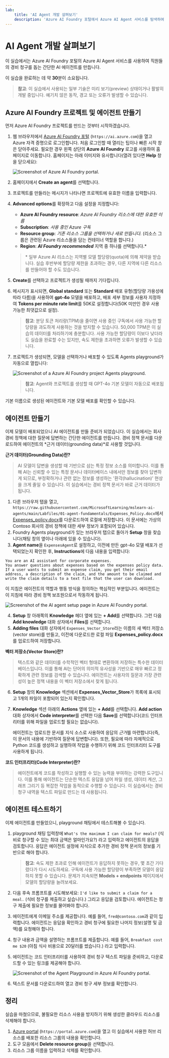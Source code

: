 ```yaml
---
lab:
    title: 'AI Agent 개발 살펴보기'
    description: 'Azure AI Foundry 포털에서 Azure AI Agent 서비스를 탐색하여 AI 에이전트 개발의 첫걸음을 내딛습니다.'
---
```


# AI Agent 개발 살펴보기

이 실습에서는 Azure AI Foundry 포털의 Azure AI Agent 서비스를 사용하여 직원들의 경비 청구를 돕는 간단한 AI 에이전트를 만듭니다.

이 실습을 완료하는 데 약 **30**분이 소요됩니다.

> **참고**: 이 실습에서 사용되는 일부 기술은 미리 보기(preview) 상태이거나 활발히 개발 중입니다. 예기치 않은 동작, 경고 또는 오류가 발생할 수 있습니다.

## Azure AI Foundry 프로젝트 및 에이전트 만들기

먼저 Azure AI Foundry 프로젝트를 만드는 것부터 시작하겠습니다.

1.  웹 브라우저에서 [Azure AI Foundry 포털](https://ai.azure.com) (`https://ai.azure.com`)을 열고 Azure 자격 증명으로 로그인합니다. 처음 로그인할 때 열리는 팁이나 빠른 시작 창은 닫아주세요. 필요한 경우 왼쪽 상단의 **Azure AI Foundry** 로고를 사용하여 홈페이지로 이동합니다. 홈페이지는 아래 이미지와 유사합니다(열려 있다면 **Help** 창을 닫으세요):

    ![Screenshot of Azure AI Foundry portal.](./Media/ai-foundry-home.png)

1.  홈페이지에서 **Create an agent**를 선택합니다.
2.  프로젝트를 만들라는 메시지가 나타나면 프로젝트에 유효한 이름을 입력합니다.
3.  **Advanced options**를 확장하고 다음 설정을 지정합니다:
    -   **Azure AI Foundry resource**: *Azure AI Foundry 리소스에 대한 유효한 이름*
    -   **Subscription**: *사용 중인 Azure 구독*
    -   **Resource group**: *기존 리소스 그룹을 선택하거나 새로 만듭니다.* (리소스 그룹은 관련된 Azure 리소스들을 담는 컨테이너 역할을 합니다.)
    -   **Region**: ***AI Foundry recommended*** 지역 중 하나를 선택합니다.*

    > \* 일부 Azure AI 리소스는 지역별 모델 할당량(quota)에 의해 제약을 받습니다. 실습 후반부에 할당량 제한을 초과하는 경우, 다른 지역에 다른 리소스를 만들어야 할 수도 있습니다.

1.  **Create**를 선택하고 프로젝트가 생성될 때까지 기다립니다.
1.  메시지가 표시되면, **Global standard** 또는 **Standard** 배포 유형(할당량 가용성에 따라 다름)을 사용하여 **gpt-4o** 모델을 배포하고, 배포 세부 정보를 사용자 지정하여 **Tokens per minute rate limit**를 50K로 설정합니다(50K 미만인 경우 사용 가능한 최댓값으로 설정).

    > **참고**: 분당 토큰 처리량(TPM)을 줄이면 사용 중인 구독에서 사용 가능한 할당량을 과도하게 사용하는 것을 방지할 수 있습니다. 50,000 TPM은 이 실습의 데이터를 처리하기에 충분합니다. 사용 가능한 할당량이 이보다 낮더라도 실습을 완료할 수는 있지만, 속도 제한을 초과하면 오류가 발생할 수 있습니다.

1.  프로젝트가 생성되면, 모델을 선택하거나 배포할 수 있도록 Agents playground가 자동으로 열립니다:

    ![Screenshot of a Azure AI Foundry project Agents playground.](./Media/ai-foundry-agents-playground.png)

    >**참고**: Agent와 프로젝트를 생성할 때 GPT-4o 기본 모델이 자동으로 배포됩니다.

기본 이름으로 생성된 에이전트와 기본 모델 배포를 확인할 수 있습니다.

## 에이전트 만들기

이제 모델이 배포되었으니 AI 에이전트를 만들 준비가 되었습니다. 이 실습에서는 회사 경비 정책에 대한 질문에 답변하는 간단한 에이전트를 만듭니다. 경비 정책 문서를 다운로드하여 에이전트의 *근거 데이터(grounding data)*로 사용할 것입니다.

**근거 데이터(Grounding Data)란?**
> AI 모델이 답변을 생성할 때 기반으로 삼는 특정 정보 소스를 의미합니다. 이를 통해 AI는 신뢰할 수 있는 특정 문서나 데이터베이스 내에서만 정보를 찾아 답변하게 되므로, 부정확하거나 관련 없는 정보를 생성하는 '환각(hallucination)' 현상을 크게 줄일 수 있습니다. 이 실습에서는 경비 정책 문서가 바로 근거 데이터가 됩니다.

1.  다른 브라우저 탭을 열고, `https://raw.githubusercontent.com/MicrosoftLearning/mslearn-ai-agents/main/Labfiles/01-agent-fundamentals/Expenses_Policy.docx`에서 [Expenses_policy.docx](https://raw.githubusercontent.com/MicrosoftLearning/mslearn-ai-agents/main/Labfiles/01-agent-fundamentals/Expenses_Policy.docx)를 다운로드하여 로컬에 저장합니다. 이 문서에는 가상의 Contoso 회사의 경비 정책에 대한 세부 정보가 포함되어 있습니다.
2.  Foundry Agents playground가 있는 브라우저 탭으로 돌아가 **Setup** 창을 찾습니다(채팅 창의 옆이나 아래에 있을 수 있습니다).
3.  **Agent name**을 `ExpensesAgent`로 설정하고, 이전에 만든 gpt-4o 모델 배포가 선택되었는지 확인한 후, **Instructions**에 다음 내용을 입력합니다:


   ```prompt
   You are an AI assistant for corporate expenses.
   You answer questions about expenses based on the expenses policy data.
   If a user wants to submit an expense claim, you get their email address, a description of the claim, and the amount to be claimed and write the claim details to a text file that the user can download.
 ```

이 지침은 에이전트의 역할과 행동 방식을 정의하는 핵심적인 부분입니다. 에이전트는 이 지침에 따라 경비 정책 보조원으로서 작동하게 됩니다.

![Screenshot of the AI agent setup page in Azure AI Foundry portal.](./Media/ai-agent-setup.png)

4.  **Setup** 창 아래쪽의 **Knowledge** 헤더 옆에 있는 **+ Add**를 선택합니다. 그런 다음 **Add knowledge** 대화 상자에서 **Files**를 선택합니다.
5.  **Adding files** 대화 상자에서 `Expenses_Vector_Store`라는 이름의 새 벡터 저장소(vector store)를 만들고, 이전에 다운로드한 로컬 파일 **Expenses_policy.docx**를 업로드하여 저장합니다.

**벡터 저장소(Vector Store)란?**
> 텍스트와 같은 데이터를 수학적인 벡터 형태로 변환하여 저장하는 특수한 데이터베이스입니다. 이를 통해 AI는 단어의 의미적 유사성을 기반으로 매우 빠르고 정확하게 관련 정보를 검색할 수 있습니다. 에이전트는 사용자의 질문과 가장 관련성이 높은 정책 내용을 이 벡터 저장소에서 찾게 됩니다.

6.  **Setup** 창의 **Knowledge** 섹션에서 **Expenses_Vector_Store**가 목록에 표시되고 1개의 파일이 포함되어 있는지 확인합니다.
7.  **Knowledge** 섹션 아래의 **Actions** 옆에 있는 **+ Add**를 선택합니다. **Add action** 대화 상자에서 **Code interpreter**를 선택한 다음 **Save**를 선택합니다(코드 인터프리터를 위해 파일을 업로드할 필요는 없습니다).

    에이전트는 업로드한 문서를 지식 소스로 사용하여 응답의 *근거*를 마련합니다(즉, 이 문서의 내용에 기반하여 질문에 답변합니다). 또한, 필요에 따라 자체적으로 Python 코드를 생성하고 실행하여 작업을 수행하기 위해 코드 인터프리터 도구를 사용하게 됩니다.

**코드 인터프리터(Code Interpreter)란?**
> 에이전트에게 코드를 작성하고 실행할 수 있는 능력을 부여하는 강력한 도구입니다. 이를 통해 에이전트는 단순한 텍스트 응답을 넘어 파일 생성, 데이터 계산, 그래프 그리기 등 복잡한 작업을 동적으로 수행할 수 있습니다. 이 실습에서는 경비 청구 내역을 텍스트 파일로 만드는 데 사용됩니다.

## 에이전트 테스트하기

이제 에이전트를 만들었으니, playground 채팅에서 테스트해볼 수 있습니다.

1.  playground 채팅 입력창에 `What's the maximum I can claim for meals?` (식비로 청구할 수 있는 최대 금액은 얼마인가요?) 라고 입력하고 에이전트의 응답을 검토합니다. 응답은 에이전트 설정에 지식으로 추가한 경비 정책 문서의 정보를 기반으로 해야 합니다.

    > **참고**: 속도 제한 초과로 인해 에이전트가 응답하지 못하는 경우, 몇 초간 기다렸다가 다시 시도하세요. 구독에 사용 가능한 할당량이 부족하면 모델이 응답하지 못할 수 있습니다. 문제가 지속되면 **Models + endpoints** 페이지에서 모델의 할당량을 늘려보세요.

2.  다음 후속 프롬프트를 시도해보세요: `I'd like to submit a claim for a meal.` (식비 청구를 제출하고 싶습니다.) 그리고 응답을 검토합니다. 에이전트는 청구 제출에 필요한 정보를 물어봐야 합니다.
3.  에이전트에게 이메일 주소를 제공합니다. 예를 들어, `fred@contoso.com`과 같이 입력합니다. 에이전트는 응답을 확인하고 경비 청구에 필요한 나머지 정보(설명 및 금액)를 요청해야 합니다.
4.  청구 내용과 금액을 설명하는 프롬프트를 제출합니다. 예를 들어, `Breakfast cost me $20` (아침 식사 비용으로 20달러를 썼습니다.) 라고 입력합니다.
5.  에이전트는 코드 인터프리터를 사용하여 경비 청구 텍스트 파일을 준비하고, 다운로드할 수 있는 링크를 제공해야 합니다.

    ![Screenshot of the Agent Playground in Azure AI Foundry portal.](./Media/ai-agent-playground.png)

6.  텍스트 문서를 다운로드하여 열고 경비 청구 세부 정보를 확인합니다.

## 정리

실습을 마쳤으므로, 불필요한 리소스 사용을 방지하기 위해 생성한 클라우드 리소스를 삭제해야 합니다.

1.  [Azure portal](https://portal.azure.com) (`https://portal.azure.com`)을 열고 이 실습에서 사용한 허브 리소스를 배포한 리소스 그룹의 내용을 확인합니다.
2.  도구 모음에서 **Delete resource group**을 선택합니다.
3.  리소스 그룹 이름을 입력하고 삭제를 확인합니다.
